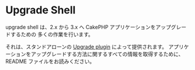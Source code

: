 <a id="upgrade-shell"></a>

# Upgrade Shell

upgrade shell は、2.x から 3.x へ CakePHP アプリケーションをアップグレードするための
多くの作業を行います。

それは、スタンドアローンの [Upgrade plugin](https://github.com/cakephp/upgrade)
によって提供されます。
アプリケーションをアップグレードする方法に関するすべての情報を取得するために、
README ファイルをお読みください。
